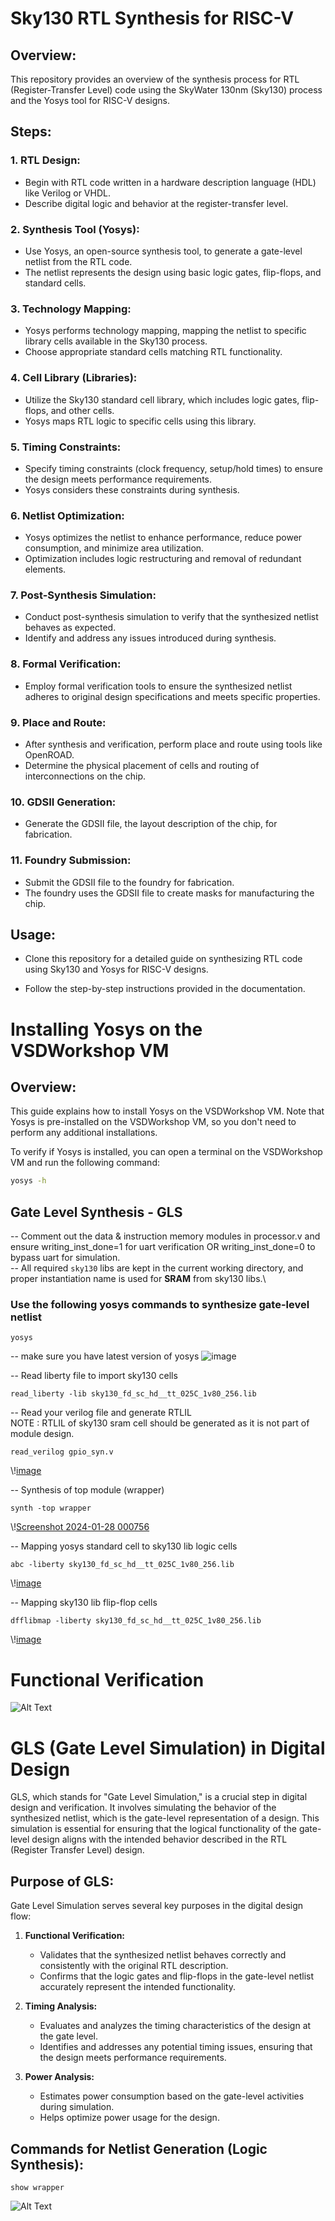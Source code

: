 # Sky130 RTL Synthesis for RISC-V 

## Overview:

This repository provides an overview of the synthesis process for RTL (Register-Transfer Level) code using the SkyWater 130nm (Sky130) process and the Yosys tool for RISC-V designs.

## Steps:

### 1. RTL Design:

- Begin with RTL code written in a hardware description language (HDL) like Verilog or VHDL.
- Describe digital logic and behavior at the register-transfer level.

### 2. Synthesis Tool (Yosys):

- Use Yosys, an open-source synthesis tool, to generate a gate-level netlist from the RTL code.
- The netlist represents the design using basic logic gates, flip-flops, and standard cells.

### 3. Technology Mapping:

- Yosys performs technology mapping, mapping the netlist to specific library cells available in the Sky130 process.
- Choose appropriate standard cells matching RTL functionality.

### 4. Cell Library (Libraries):

- Utilize the Sky130 standard cell library, which includes logic gates, flip-flops, and other cells.
- Yosys maps RTL logic to specific cells using this library.

### 5. Timing Constraints:

- Specify timing constraints (clock frequency, setup/hold times) to ensure the design meets performance requirements.
- Yosys considers these constraints during synthesis.

### 6. Netlist Optimization:

- Yosys optimizes the netlist to enhance performance, reduce power consumption, and minimize area utilization.
- Optimization includes logic restructuring and removal of redundant elements.

### 7. Post-Synthesis Simulation:

- Conduct post-synthesis simulation to verify that the synthesized netlist behaves as expected.
- Identify and address any issues introduced during synthesis.

### 8. Formal Verification:

- Employ formal verification tools to ensure the synthesized netlist adheres to original design specifications and meets specific properties.

### 9. Place and Route:

- After synthesis and verification, perform place and route using tools like OpenROAD.
- Determine the physical placement of cells and routing of interconnections on the chip.

### 10. GDSII Generation:

- Generate the GDSII file, the layout description of the chip, for fabrication.

### 11. Foundry Submission:

- Submit the GDSII file to the foundry for fabrication.
- The foundry uses the GDSII file to create masks for manufacturing the chip.

## Usage:

- Clone this repository for a detailed guide on synthesizing RTL code using Sky130 and Yosys for RISC-V designs.

- Follow the step-by-step instructions provided in the documentation.



# Installing Yosys on the VSDWorkshop VM

## Overview:

This guide explains how to install Yosys on the VSDWorkshop VM. Note that Yosys is pre-installed on the VSDWorkshop VM, so you don't need to perform any additional installations.

To verify if Yosys is installed, you can open a terminal on the VSDWorkshop VM and run the following command:

```bash
yosys -h

```

## Gate Level Synthesis - GLS
-- Comment out the data & instruction memory modules in processor.v and ensure writing_inst_done=1 for uart verification OR writing_inst_done=0 to bypass uart for simulation.\
-- All required ```sky130``` libs are kept in the current working directory, and proper instantiation name is used for **SRAM** from sky130 libs.\

### Use the following yosys commands to synthesize gate-level netlist
```
yosys
```
--  make sure you have latest version of yosys 
![image](https://github.com/AbrarShaikh/RISC-V-Design/assets/34272376/91d27273-68d3-435e-8872-c7faede5b003)

-- Read liberty file to import sky130 cells
```
read_liberty -lib sky130_fd_sc_hd__tt_025C_1v80_256.lib
```
-- Read your verilog file and generate RTLIL\
NOTE : RTLIL of sky130 sram cell should be generated as it is not part of module design.
```
read_verilog gpio_syn.v
```
\\\![image](https://github.com/AbrarShaikh/RISC-V-Design/assets/34272376/cb569ac4-363c-4555-91bc-595371c80118)

-- Synthesis of top module (wrapper)
```
synth -top wrapper
```
\\\![Screenshot 2024-01-28 000756](https://github.com/AbrarShaikh/RISC-V-Design/assets/34272376/62219721-2b8f-4670-ae95-5334ca2d6804)

-- Mapping yosys standard cell to sky130 lib logic cells
```
abc -liberty sky130_fd_sc_hd__tt_025C_1v80_256.lib
```
\\\![image](https://github.com/AbrarShaikh/RISC-V-Design/assets/34272376/36fa5ee3-4074-4840-a09f-12065d25bfd4)

-- Mapping sky130 lib flip-flop cells
```
dfflibmap -liberty sky130_fd_sc_hd__tt_025C_1v80_256.lib
```
\\\![image](https://github.com/AbrarShaikh/RISC-V-Design/assets/34272376/edd62d16-149f-4d3a-b033-a34c2b19e4c0)


# Functional Verification

![Alt Text](1A.jpeg)



# GLS (Gate Level Simulation) in Digital Design

GLS, which stands for "Gate Level Simulation," is a crucial step in digital design and verification. It involves simulating the behavior of the synthesized netlist, which is the gate-level representation of a design. This simulation is essential for ensuring that the logical functionality of the gate-level design aligns with the intended behavior described in the RTL (Register Transfer Level) design.

## Purpose of GLS:

Gate Level Simulation serves several key purposes in the digital design flow:

1. **Functional Verification:**
   - Validates that the synthesized netlist behaves correctly and consistently with the original RTL description.
   - Confirms that the logic gates and flip-flops in the gate-level netlist accurately represent the intended functionality.

2. **Timing Analysis:**
   - Evaluates and analyzes the timing characteristics of the design at the gate level.
   - Identifies and addresses any potential timing issues, ensuring that the design meets performance requirements.

3. **Power Analysis:**
   - Estimates power consumption based on the gate-level activities during simulation.
   - Helps optimize power usage for the design.

## Commands for Netlist Generation (Logic Synthesis):
```
show wrapper

```


![Alt Text](1B.png) 


